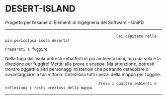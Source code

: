 # DESERT-ISLAND
Progetto per l’esame di Elementi di Ingegneria del Software - UniPD
**********************************************************************************************************************************************************************
                                                      Sei capitato nella più pericolosa isola deserta!
                                                                   Preparati a fuggire

Nella fuga dall'isola potresti imbatterti in più ambientazioni, ma una sola è la direzione per fuggire!
Mettiti alla prova e scappa.
Ma attenzione, potresti trovare oggetti e altri personaggi misteriosi che potranno ostacolare o avvantaggiare la tua vittoria.
Colleziona tutti i pezzi della mappa per fuggire.


                                              Trova i quattro ambienti e colleziona i resti preziosi della mappa.
**********************************************************************************************************************************************************************

